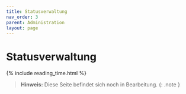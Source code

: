 ```yaml
---
title: Statusverwaltung
nav_order: 3
parent: Administration
layout: page
---
```


# Statusverwaltung
{% include reading_time.html %}

> **Hinweis:** Diese Seite befindet sich noch in Bearbeitung.
{: .note }
